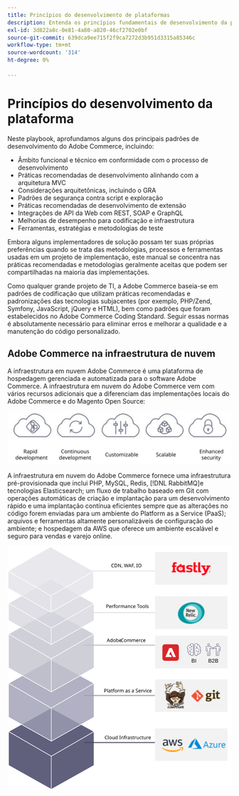 ```yaml
---
title: Princípios do desenvolvimento de plataformas
description: Entenda os princípios fundamentais de desenvolvimento da plataforma ao trabalhar com o Adobe Commerce.
exl-id: 3d822a8c-0e81-4a80-a820-46cf2702e0bf
source-git-commit: 639dca9ee715f2f9ca7272d3b951d3315a85346c
workflow-type: tm+mt
source-wordcount: '314'
ht-degree: 0%

---
```


# Princípios do desenvolvimento da plataforma

Neste playbook, aprofundamos alguns dos principais padrões de desenvolvimento do Adobe Commerce, incluindo:

- Âmbito funcional e técnico em conformidade com o processo de desenvolvimento
- Práticas recomendadas de desenvolvimento alinhando com a arquitetura MVC
- Considerações arquitetônicas, incluindo o GRA
- Padrões de segurança contra script e exploração
- Práticas recomendadas de desenvolvimento de extensão
- Integrações de API da Web com REST, SOAP e GraphQL
- Melhorias de desempenho para codificação e infraestrutura
- Ferramentas, estratégias e metodologias de teste

Embora alguns implementadores de solução possam ter suas próprias preferências quando se trata das metodologias, processos e ferramentas usadas em um projeto de implementação, este manual se concentra nas práticas recomendadas e metodologias geralmente aceitas que podem ser compartilhadas na maioria das implementações.

Como qualquer grande projeto de TI, a Adobe Commerce baseia-se em padrões de codificação que utilizam práticas recomendadas e padronizações das tecnologias subjacentes (por exemplo, PHP/Zend, Symfony, JavaScript, jQuery e HTML), bem como padrões que foram estabelecidos no Adobe Commerce Coding Standard. Seguir essas normas é absolutamente necessário para eliminar erros e melhorar a qualidade e a manutenção do código personalizado.

## Adobe Commerce na infraestrutura de nuvem

A infraestrutura em nuvem Adobe Commerce é uma plataforma de hospedagem gerenciada e automatizada para o software Adobe Commerce. A infraestrutura em nuvem do Adobe Commerce vem com vários recursos adicionais que a diferenciam das implementações locais do Adobe Commerce e do Magento Open Source:

![Infográficos do componente Adobe Commerce](../../assets/playbooks/commerce-cloud.svg)

A infraestrutura em nuvem do Adobe Commerce fornece uma infraestrutura pré-provisionada que inclui PHP, MySQL, Redis, [!DNL RabbitMQ]e tecnologias Elasticsearch; um fluxo de trabalho baseado em Git com operações automáticas de criação e implantação para um desenvolvimento rápido e uma implantação contínua eficientes sempre que as alterações no código forem enviadas para um ambiente do Platform as a Service (PaaS); arquivos e ferramentas altamente personalizáveis de configuração do ambiente; e hospedagem da AWS que oferece um ambiente escalável e seguro para vendas e varejo online.

![Infográficos do componente Adobe Commerce](../../assets/playbooks/cloud-tech-stack.svg)
